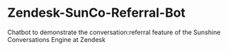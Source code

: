 # Zendesk-SunCo-Referral-Bot
Chatbot to demonstrate the conversation:referral feature of the Sunshine Conversations Engine at Zendesk
